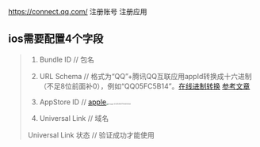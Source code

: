https://connect.qq.com/ 注册账号 注册应用

## ios需要配置4个字段

>1. Bundle ID  // 包名
>
>2. URL Schema  // 格式为“QQ”+腾讯QQ互联应用appId转换成十六进制（不足8位前面补0），例如“QQ05FC5B14”。[在线进制转换](https://tool.oschina.net/hexconvert/) [参考文章](https://www.cnblogs.com/yajunLi/p/5888740.html)
>
>3. AppStore ID // [apple](https://appstoreconnect.apple.com/apps)<img src="C:\Users\xx\Desktop\doc\QQ互联-QQ分享.assets\image-20210807110301202.png" alt="image-20210807110301202" style="zoom:25%;" />
>
>4. Universal Link  // 域名
>
>Universal Link 状态 // 验证成功才能使用












